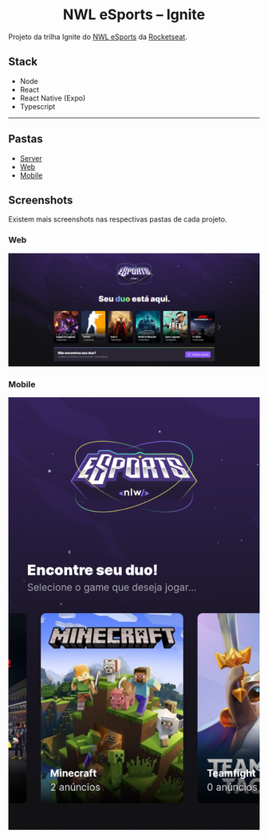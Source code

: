 <div align="center"><h1>NWL eSports – Ignite</h1></div>

Projeto da trilha Ignite do [NWL eSports](https://lp.rocketseat.com.br/nlw) da [Rocketseat](https://www.rocketseat.com.br).

## Stack
 - Node
 - React
 - React Native (Expo)
 - Typescript

---
## Pastas
- [Server](/server)
- [Web](/web)
- [Mobile](/mobile)

## Screenshots
Existem mais screenshots nas respectivas pastas de cada projeto.

### Web
![Web](/images/web-1.png)

### Mobile
![Mobile](/images/mobile-1.png)
